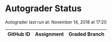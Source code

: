 # Autograder Status
Autograder last run at: November 14, 2018 at 17:20

| GitHub ID | Assignment | Graded Branch |
|-----------|------------|---------------|
